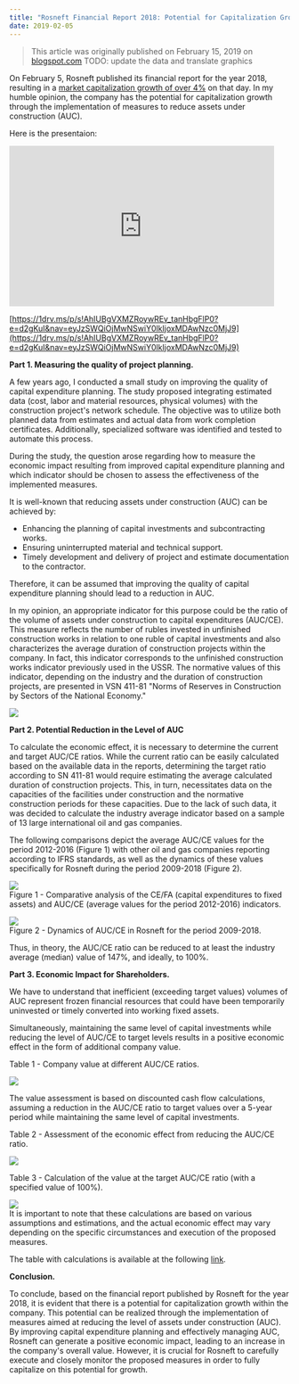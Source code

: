 ```yaml
---
title: "Rosneft Financial Report 2018: Potential for Capitalization Growth"
date: 2019-02-05
---
```


>This article was originally published on February 15, 2019 on [blogspot.com](https://stroylabs.blogspot.com/2019/02/5-2018-4.html)
TODO: update the data and translate graphics

On February 5, Rosneft published its financial report for the year 2018, resulting in a [market capitalization growth of over 4%](https://www.vedomosti.ru/business/news/2019/02/05/793347-rosneft-podorozhala-posle-publikatsii) on that day. In my humble opinion, the company has the potential for capitalization growth through the implementation of measures to reduce assets under construction (AUC).

Here is the presentaion:

<iframe src="https://onedrive.live.com/embed?resid=6894315705061412%219604&amp;authkey=!APuQmDptQkp0gX4&amp;em=2&amp;wdAr=1.4444444444444444" width="476px" height="288px" frameborder="0">Это внедренный файл <a target="_blank" href="https://office.com">Microsoft Office</a> на платформе <a target="_blank" href="https://office.com/webapps">Office</a>.</iframe>

[https://1drv.ms/p/s!AhIUBgVXMZRoywREv_tanHbgFlP0?e=d2gKuI&nav=eyJzSWQiOjMwNSwiY0lkIjoxMDAwNzc0MjJ9](https://1drv.ms/p/s!AhIUBgVXMZRoywREv_tanHbgFlP0?e=d2gKuI&nav=eyJzSWQiOjMwNSwiY0lkIjoxMDAwNzc0MjJ9)

**Part 1. Measuring the quality of project planning.**

A few years ago, I conducted a small study on improving the quality of capital expenditure planning. The study proposed integrating estimated data (cost, labor and material resources, physical volumes) with the construction project's network schedule. The objective was to utilize both planned data from estimates and actual data from work completion certificates. Additionally, specialized software was identified and tested to automate this process.

During the study, the question arose regarding how to measure the economic impact resulting from improved capital expenditure planning and which indicator should be chosen to assess the effectiveness of the implemented measures.

It is well-known that reducing assets under construction (AUC) can be achieved by:

-   Enhancing the planning of capital investments and subcontracting works.
-   Ensuring uninterrupted material and technical support.
-   Timely development and delivery of project and estimate documentation to the contractor.

Therefore, it can be assumed that improving the quality of capital expenditure planning should lead to a reduction in AUC.

In my opinion, an appropriate indicator for this purpose could be the ratio of the volume of assets under construction to capital expenditures (AUC/CE). This measure reflects the number of rubles invested in unfinished construction works in relation to one ruble of capital investments and also characterizes the average duration of construction projects within the company. In fact, this indicator corresponds to the unfinished construction works indicator previously used in the USSR. The normative values of this indicator, depending on the industry and the duration of construction projects, are presented in VSN 411-81 "Norms of Reserves in Construction by Sectors of the National Economy."

[![](https://3.bp.blogspot.com/-ddUycqHwqNI/XGgCA4KtFWI/AAAAAAAACVk/Z_j5DK3l7gU_cMVUTWQoiaqZc6QhegQngCLcBGAs/s640/%25D1%25814.png)](https://3.bp.blogspot.com/-ddUycqHwqNI/XGgCA4KtFWI/AAAAAAAACVk/Z_j5DK3l7gU_cMVUTWQoiaqZc6QhegQngCLcBGAs/s1600/%25D1%25814.png)


**Part 2. Potential Reduction in the Level of AUC**

To calculate the economic effect, it is necessary to determine the current and target AUC/CE ratios. While the current ratio can be easily calculated based on the available data in the reports, determining the target ratio according to SN 411-81 would require estimating the average calculated duration of construction projects. This, in turn, necessitates data on the capacities of the facilities under construction and the normative construction periods for these capacities. Due to the lack of such data, it was decided to calculate the industry average indicator based on a sample of 13 large international oil and gas companies.

The following comparisons depict the average AUC/CE values for the period 2012-2016 (Figure 1) with other oil and gas companies reporting according to IFRS standards, as well as the dynamics of these values specifically for Rosneft during the period 2009-2018 (Figure 2).

[![](https://1.bp.blogspot.com/-rYI-aIZLckU/XGfwVDbed7I/AAAAAAAACUE/zjfOz1WNC40Ltw4qp6QjSDTZ5RocBN2NwCLcBGAs/s400/1.png)](https://1.bp.blogspot.com/-rYI-aIZLckU/XGfwVDbed7I/AAAAAAAACUE/zjfOz1WNC40Ltw4qp6QjSDTZ5RocBN2NwCLcBGAs/s1600/1.png)\
Figure 1 - Comparative analysis of the CE/FA (capital expenditures to fixed assets) and AUC/CE (average values for the period 2012-2016) indicators.

[![](https://2.bp.blogspot.com/-qZ2N6EtrT8I/XGf7JDcVJYI/AAAAAAAACUc/kXmQeQeP80kJnuUuHl5v7qZ4bOsbhO5eACLcBGAs/s400/2.png)](https://2.bp.blogspot.com/-qZ2N6EtrT8I/XGf7JDcVJYI/AAAAAAAACUc/kXmQeQeP80kJnuUuHl5v7qZ4bOsbhO5eACLcBGAs/s1600/2.png)\
Figure 2 - Dynamics of AUC/CE in Rosneft for the period 2009-2018.

Thus, in theory, the AUC/CE ratio can be reduced to at least the industry average (median) value of 147%, and ideally, to 100%.

**Part 3. Economic Impact for Shareholders.**

We have to understand that inefficient (exceeding target values) volumes of AUC represent frozen financial resources that could have been temporarily uninvested or timely converted into working fixed assets.

Simultaneously, maintaining the same level of capital investments while reducing the level of AUC/CE to target levels results in a positive economic effect in the form of additional company value.

Table 1 - Company value at different AUC/CE ratios.

[![](https://2.bp.blogspot.com/-B34EkPImKS8/XGgJuy-AO8I/AAAAAAAACVw/3kxVzOEjgCctFKvOzSVIXXwwCcY_ZqkdwCEwYBhgL/s640/%25D1%25822.png)](https://2.bp.blogspot.com/-B34EkPImKS8/XGgJuy-AO8I/AAAAAAAACVw/3kxVzOEjgCctFKvOzSVIXXwwCcY_ZqkdwCEwYBhgL/s1600/%25D1%25822.png)

The value assessment is based on discounted cash flow calculations, assuming a reduction in the AUC/CE ratio to target values over a 5-year period while maintaining the same level of capital investments.

Table 2 - Assessment of the economic effect from reducing the AUC/CE ratio.

[![](https://2.bp.blogspot.com/-6Yn4UNO9wI0/XGgrXeCSKUI/AAAAAAAACWg/mt3wj4TowycN4WpWb9FhDc956Zil_QYSwCEwYBhgL/s640/%25D1%25821.png)](https://2.bp.blogspot.com/-6Yn4UNO9wI0/XGgrXeCSKUI/AAAAAAAACWg/mt3wj4TowycN4WpWb9FhDc956Zil_QYSwCEwYBhgL/s1600/%25D1%25821.png)

Table 3 - Calculation of the value at the target AUC/CE ratio (with a specified value of 100%).

[![](https://3.bp.blogspot.com/-XQrBD_b0uIQ/XGgJveDi2OI/AAAAAAAACV0/Mg5gn8du9Pc_iq2FHKsATCiOKf_ETodPgCEwYBhgL/s640/%25D1%25823.png)](https://3.bp.blogspot.com/-XQrBD_b0uIQ/XGgJveDi2OI/AAAAAAAACV0/Mg5gn8du9Pc_iq2FHKsATCiOKf_ETodPgCEwYBhgL/s1600/%25D1%25823.png)\
It is important to note that these calculations are based on various assumptions and estimations, and the actual economic effect may vary depending on the specific circumstances and execution of the proposed measures.

The table with calculations is available at the following [link](https://drive.google.com/file/d/1S2t9QvlrgnVoMJHUsU1jgrODrTP0Yfvn/view?usp=sharing).

**Conclusion.**

To conclude, based on the financial report published by Rosneft for the year 2018, it is evident that there is a potential for capitalization growth within the company. This potential can be realized through the implementation of measures aimed at reducing the level of assets under construction (AUC). By improving capital expenditure planning and effectively managing AUC, Rosneft can generate a positive economic impact, leading to an increase in the company's overall value. However, it is crucial for Rosneft to carefully execute and closely monitor the proposed measures in order to fully capitalize on this potential for growth.
